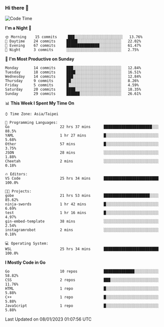 ### Hi there 👋

<!--START_SECTION:waka-->
![Code Time](http://img.shields.io/badge/Code%20Time-726%20hrs%2041%20mins-blue)

**I'm a Night 🦉** 

```text
🌞 Morning    15 commits     ███░░░░░░░░░░░░░░░░░░░░░░   13.76% 
🌆 Daytime    24 commits     █████░░░░░░░░░░░░░░░░░░░░   22.02% 
🌃 Evening    67 commits     ███████████████░░░░░░░░░░   61.47% 
🌙 Night      3 commits      ░░░░░░░░░░░░░░░░░░░░░░░░░   2.75%

```
📅 **I'm Most Productive on Sunday** 

```text
Monday       14 commits     ███░░░░░░░░░░░░░░░░░░░░░░   12.84% 
Tuesday      18 commits     ████░░░░░░░░░░░░░░░░░░░░░   16.51% 
Wednesday    14 commits     ███░░░░░░░░░░░░░░░░░░░░░░   12.84% 
Thursday     9 commits      ██░░░░░░░░░░░░░░░░░░░░░░░   8.26% 
Friday       5 commits      █░░░░░░░░░░░░░░░░░░░░░░░░   4.59% 
Saturday     20 commits     ████░░░░░░░░░░░░░░░░░░░░░   18.35% 
Sunday       29 commits     ██████░░░░░░░░░░░░░░░░░░░   26.61%

```


📊 **This Week I Spent My Time On** 

```text
⌚︎ Time Zone: Asia/Taipei

💬 Programming Languages: 
Go                       22 hrs 37 mins      ██████████████████████░░░   88.5% 
YAML                     1 hr 27 mins        █░░░░░░░░░░░░░░░░░░░░░░░░   5.68% 
Other                    57 mins             █░░░░░░░░░░░░░░░░░░░░░░░░   3.75% 
JSON                     28 mins             ░░░░░░░░░░░░░░░░░░░░░░░░░   1.88% 
Cheetah                  2 mins              ░░░░░░░░░░░░░░░░░░░░░░░░░   0.18%

🔥 Editors: 
VS Code                  25 hrs 34 mins      █████████████████████████   100.0%

🐱‍💻 Projects: 
gobe                     21 hrs 53 mins      █████████████████████░░░░   85.62% 
ninja-swords             1 hr 42 mins        █░░░░░░░░░░░░░░░░░░░░░░░░   6.69% 
test                     1 hr 16 mins        █░░░░░░░░░░░░░░░░░░░░░░░░   4.97% 
gin-embed-template       38 mins             ░░░░░░░░░░░░░░░░░░░░░░░░░   2.54% 
instagramrobot           2 mins              ░░░░░░░░░░░░░░░░░░░░░░░░░   0.18%

💻 Operating System: 
WSL                      25 hrs 34 mins      █████████████████████████   100.0%

```

**I Mostly Code in Go** 

```text
Go                       10 repos            ██████████████░░░░░░░░░░░   58.82% 
CSS                      2 repos             ███░░░░░░░░░░░░░░░░░░░░░░   11.76% 
HTML                     1 repo              █░░░░░░░░░░░░░░░░░░░░░░░░   5.88% 
C++                      1 repo              █░░░░░░░░░░░░░░░░░░░░░░░░   5.88% 
JavaScript               1 repo              █░░░░░░░░░░░░░░░░░░░░░░░░   5.88%

```



 Last Updated on 08/01/2023 01:07:56 UTC
<!--END_SECTION:waka-->

<!--
**omegaatt36/omegaatt36** is a ✨ _special_ ✨ repository because its `README.md` (this file) appears on your GitHub profile.

Here are some ideas to get you started:

- 🔭 I’m currently working on ...
- 🌱 I’m currently learning ...
- 👯 I’m looking to collaborate on ...
- 🤔 I’m looking for help with ...
- 💬 Ask me about ...
- 📫 How to reach me: ...
- 😄 Pronouns: ...
- ⚡ Fun fact: ...
-->
